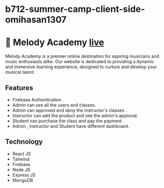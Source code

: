 # b712-summer-camp-client-side-omihasan1307

# 🎸 Melody Academy [live](https://melody-acadmey.web.app/)

Melody Academy is a premier online destination for aspiring musicians and music enthusiasts alike. Our website is dedicated to providing a dynamic and immersive learning experience, designed to nurture and develop your musical talent.

## Features

- Firebase Authentication .
- Admin can see all the users and classes.
- Admin can approved and deny the instructor's classes .
- Instructor can add the product and see the admin's approval.
- Student can purchase the class and pay the payment .
- Admin , instructor and Student have different dashboard.

## Technology

- React JS
- Tailwind
- Firebase
- Node JS
- Express JS
- MongoDB
